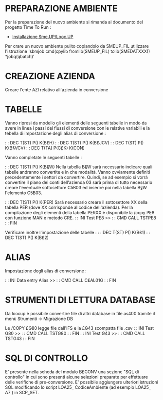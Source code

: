 # PREPARAZIONE AMBIENTE
Per la preparazione del nuovo ambiente si rimanda al documento del progetto Time To Run : 
- [Installazione Sme.UP/Looc.UP](Sorgenti/DOC/TA/B£AMO/A£BASE_INS)

Per crare un nuovo ambiente pulito copiandolo da SMEUP_FIL utilizzare l'istruzione 'sbmjob cmd(cpylib fromlib(SMEUP_FIL) tolib(SMEDATXXX)) \*jobq(qbatch)'

# CREAZIONE AZIENDA
Creare l'ente AZI relativo all'azienda in conversione

# TABELLE

Vanno ripresi da modello gli elementi delle seguenti tabelle in modo da avere in linea i passi dei flussi di conversione con le relative variabili e la tebella di impostazione degli alias di conversione : 

 :  : DEC T(ST) P() K(B£H)
 :  : DEC T(ST) P() K(B£JCV)
 :  : DEC T(ST) P() K(B§VCV)
 :  : DEC T(TA) P(C£K) K(CON)

Vanno completate le seguenti tabelle : 

 :  : DEC T(ST) P() K(B§W)
Nella tabella B§W sarà necessario indicare quali tabelle andranno convertite e in che modalità.
Vanno ovviamente definiti precedentemente i settori da convertire. Quindi, se ad esempio si vorrà convertire il piano dei conti dell'azienda 03 sarà prima di tutto necessario creare l'eventuale sottosettore C5B03 ed inserire poi nella tabella B§W l'elemento C5B03.

 :  : DEC T(ST) P() K(PER)
Sarà necessario creare il sottosettore XX della tabella PER (dove XX corrisponde al codice dell'azienda). Per la compilazione degli elementi della tabella PERXX è disponibile la /copy PE8 con funzione MAN e metodo CRE.
 :  : INI Test PE8      >>
 :  : CMD CALL TSTPE8
 :  : FIN

Verificare inoltre l'impostazione delle tabelle : 
 :  : DEC T(ST) P() K(B£1)
 :  : DEC T(ST) P() K(B£2)

# ALIAS

Impostazione degli alias di conversione : 

 :  : INI Data entry Alias      >>
 :  : CMD CALL C£AL01G
 :  : FIN

# STRUMENTI DI LETTURA DATABASE

Da loocup è possibile convertire file di altri database in file as400 tramite il menù Strumenti -> Migrazione DB

Le /COPY £G80 legge file dall'IFS e la £G43 scompatta file .csv
 :  : INI Test G80      >>
 :  : CMD CALL TSTG80
 :  : FIN
 :  : INI Test G43      >>
 :  : CMD CALL TSTG43
 :  : FIN

# SQL DI CONTROLLO
E' presente nella scheda del modulo B£CONV una sezione "SQL di controllo" in cui sono presenti alcune selezioni preparate per effettuare delle verifiche di pre-conversione.
E' possibile aggiungere ulteriori istruzioni SQL modificando lo script LOA25_ CodiceAmbiente (ad esempio LOA25_ A7 ) in SCP_SET.
